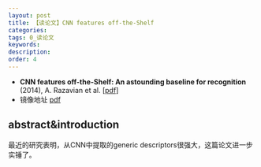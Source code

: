 ```yaml
---
layout: post
title: 【读论文】CNN features off-the-Shelf
categories:
tags: 0_读论文
keywords:
description:
order: 4
---
```




- **CNN features off-the-Shelf: An astounding baseline for recognition** (2014), A. Razavian et al. [[pdf]](http://www.cv-foundation.org//openaccess/content_cvpr_workshops_2014/W15/papers/Razavian_CNN_Features_Off-the-Shelf_2014_CVPR_paper.pdf)
- 镜像地址 [pdf](https://github.com/guofei9987/pictures_for_blog/tree/master/papers)

## abstract&introduction
最近的研究表明，从CNN中提取的generic descriptors很强大，这篇论文进一步实锤了。
